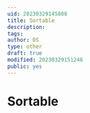 ```yaml
---
uid: 20230329145808
title: Sortable
description: 
tags: 
author: OS
type: other
draft: true
modified: 20230329151246
public: yes
---
```


# Sortable